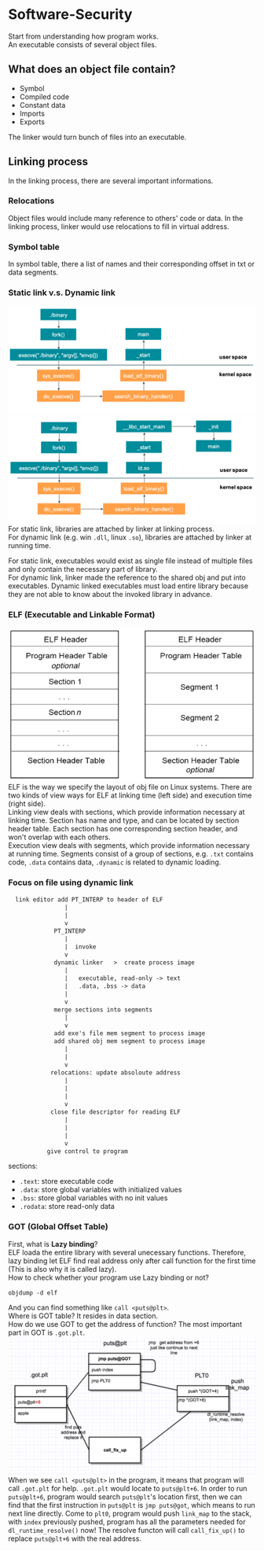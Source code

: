 # Software-Security
Start from understanding how program works.  
An executable consists of several object files.

## What does an object file contain?
* Symbol
* Compiled code
* Constant data
* Imports
* Exports

The linker would turn bunch of files into an executable.

## Linking process
In the linking process, there are several important informations.  
### Relocations
Object files would include many reference to others' code or data. In the linking process, linker would use relocations to fill in virtual address.

### Symbol table
In symbol table, there a list of names and their corresponding offset in txt or data segments.

### Static link v.s. Dynamic link
![](/img/static-link.png)  
![](/img/dynamic-link.png)  
For static link, libraries are attached by linker at linking process.  
For dynamic link (e.g. win `.dll`, linux `.so`), libraries are attached by linker at running time.  

For static link, executables would exist as single file instead of multiple files and only contain the necessary part of library.  
For dynamic link, linker made the reference to the shared obj and put into executables. Dynamic linked executables must load entire library because they are not able to know about the invoked library in advance.

### ELF (Executable and Linkable Format)
![](/img/linking_execution.png)  
ELF is the way we specify the layout of obj file on Linux systems. There are two kinds of view ways for ELF at linking time (left side) and execution time (right side).  
Linking view deals with sections, which provide information necessary at linking time. Section has name and type, and can be located by section header table. Each section has one corresponding section header, and won't overlap with each others.  
Execution view deals with segments, which provide information necessary at running time. Segments consist of a group of sections, e.g. `.txt` contains code, `.data` contains data, `.dynamic` is related to dynamic loading.

### Focus on file using dynamic link
```
  link editor add PT_INTERP to header of ELF
                |
                |
                v
             PT_INTERP
                |
                |  invoke
                v
             dynamic linker   >  create process image
                |
                |   executable, read-only -> text
                |   .data, .bss -> data
                |
                v
             merge sections into segments
                |
                v
             add exe's file mem segment to process image
             add shared obj mem segment to process image
                |
                |
                v
            relocations: update absoloute address
                |
                |
                |
                v
            close file descriptor for reading ELF
                |
                |
                |
                v
           give control to program
```
sections:  
* `.text`: store executable code
* `.data`: store global variables with initialized values
* `.bss`: store global variables with no init values
* `.rodata`: store read-only data

### GOT (Global Offset Table)
First, what is **Lazy binding**?  
ELF loada the entire library with several unecessary functions. Therefore, lazy binding let ELF find real address only after call function for the first time (This is also why it is called lazy).  
How to check whether your program use Lazy binding or not?  
```
objdump -d elf
```
And you can find something like `call <puts@plt>`.  
Where is GOT table? It resides in data section.  
How do we use GOT to get the address of function? The most important part in GOT is `.got.plt`.  
![](/img/lazy-binding.png)  
When we see `call <puts@plt>` in the program, it means that program will call `.got.plt` for help. `.got.plt` would locate to `puts@plt+6`. In order to run `puts@plt+6`, program would search `puts@plt`'s location first, then we can find that the first instruction in `puts@plt` is `jmp puts@got`, which means to run next line directly. Come to `plt0`, program would push `link_map` to the stack, with `index` previously pushed, program has all the parameters needed for `dl_runtime_resolve()` now! The resolve functon will call `call_fix_up()` to replace `puts@plt+6` with the real address.
